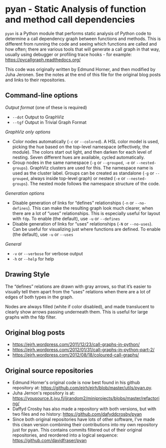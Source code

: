 pyan - Static Analysis of function and method call dependencies
===============================================================

`pyan` is a Python module that performs static analysis of Python code
to determine a call dependency graph between functions and methods.
This is different from running the code and seeing which functions are
called and how often; there are various tools that will generate a call graph
in that way, usually using debugger or profiling trace hooks - for example:
https://pycallgraph.readthedocs.org/

This code was originally written by Edmund Horner, and then modified by Juha Jeronen.
See the notes at the end of this file for the original blog posts and links to their repositories.

Command-line options
--------------------

*Output format* (one of these is required)

- `--dot` Output to GraphViz
- `--tgf` Output in Trivial Graph Format

*GraphViz only options*

- Color nodes automatically (`-c` or `--colored`).
  A HSL color model is used, picking the hue based on the top-level namespace (effectively, the module).
  The colors start out light, and then darken for each level of nesting.
  Seven different hues are available, cycled automatically.
- Group nodes in the same namespace (`-g` or `--grouped`, `-e` or `--nested-groups`).
  GraphViz clusters are used for this. The namespace name is used as the cluster label.
  Groups can be created as standalone (`-g` or `--grouped`, always inside top-level graph)
  or nested (`-e` or `--nested-groups`). The nested mode follows the namespace structure of the code.

*Generation options*

- Disable generation of links for “defines” relationships (`-n` or `--no-defines`).
  This can make the resulting graph look much clearer, when there are a lot of “uses” relationships.
  This is especially useful for layout with `fdp`.
  To enable (the default), use `-u` or `--defines`
- Disable generation of links for “uses” relationships (`-N` or `--no-uses`).
  Can be useful for visualizing just where functions are defined.
  To enable (the default), use `-u` or `--uses`

*General*

- `-v` or `--verbose` for verbose output
- `-h` or `--help` for help

Drawing Style
-------------

The “defines” relations are drawn with gray arrows,
so that it’s easier to visually tell them apart from the “uses” relations
when there are a lot of edges of both types in the graph.

Nodes are always filled (white if color disabled), and made translucent to clearly show arrows passing underneath them.
This is useful for large graphs with the fdp filter.

Original blog posts
-------------------

- https://ejrh.wordpress.com/2011/12/23/call-graphs-in-python/
- https://ejrh.wordpress.com/2012/01/31/call-graphs-in-python-part-2/
- https://ejrh.wordpress.com/2012/08/18/coloured-call-graphs/


Original source repositories
----------------------------

- Edmund Horner's original code is now best found in his github repository at:
  https://github.com/ejrh/ejrh/blob/master/utils/pyan.py.
- Juha Jernon's repository is at:
  https://yousource.it.jyu.fi/jjrandom2/miniprojects/blobs/master/refactoring/
- Daffyd Crosby has also made a repository with both versions, but with two files and no history:
  https://github.com/dafyddcrosby/pyan
- Since both original repositories have lots of other software,
  I've made this clean version combining their contributions into my own repository just for pyan.
  This contains commits filtered out of their original repositories, and reordered into a logical sequence:
  https://github.com/davidfraser/pyan

